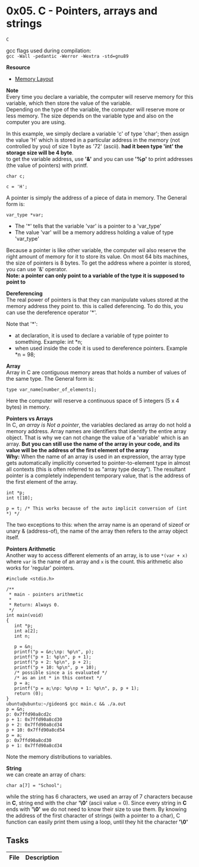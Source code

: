 # 0x05. C - Pointers, arrays and strings
``C``

gcc flags used during compilation:  
``gcc -Wall -pedantic -Werror -Wextra -std=gnu89``


**Resource**
* [Memory Layout](https://aticleworld.com/memory-layout-of-c-program/)

**Note**  
Every time you declare a variable, the computer will reserve memory for this variable, which then store the value of the variable.  
Depending on the type of the variable, the computer will reserve more or less memory. The size depends on the variable type and also on the computer you are using.

In this example, we simply declare a variable 'c' of type 'char'; then assign the value 'H' which is stored in a particular address in the memory (not controlled by you) of size 1 byte as '72' (ascii). **had it been type 'int' the storage size will be 4 byte**.  
to get the variable address, use **'&'** and you can use **'%p'** to print addresses (the value of pointers) with printf.
```
char c;

c = 'H';
```

A pointer is simply the address of a piece of data in memory. The General form is:
```
var_type *var;
```
* The '\*' tells that the variable 'var' is a pointer to a 'var_type'
* The value 'var' will be a memory address holding a value of type 'var_type'

Because a pointer is like other variable, the computer wil also reserve the right amount of memory for it to store its value. On most 64 bits machines, the size of pointers is 8 bytes. To get the address where a pointer is stored, you can use '&' operator.  
**Note: a pointer can only point to a variable of the type it is supposed to point to**

**Dereferencing**  
The real power of pointers is that they can manipulate values stored at the memory address they point to. this is called deferencing. To do this, you can use the dereference operator '\*'.

Note that '\*':
* at declaration, it is used to declare a variable of type pointer to something. Example: int \*n;
* when used inside the code it is used to dereference pointers. Example \*n = 98;

**Array**  
Array in C are contiguous memory areas that holds a number of values of the same type. The General form is:
```
type var_name[number_of_elements];
```
Here the computer will reserve a continuous space of 5 integers (5 x 4 bytes) in memory.

**Pointers vs Arrays**  
In C, *an array is Not a pointer*, the variables declared as array do not hold a memory address. Array names are identifiers that identify the entire array object. That is why we can not change the value of a 'variable' which is an array. **But you can still use the name of the array in your code, and its value will be the address of the first element of the array**  
**Why:** When the name of an array is used in an expression, the array type gets automatically implicitly converted to pointer-to-element type in almost all contexts (this is often referred to as "array type decay"). The resultant pointer is a completely independent temporary value, that is the address of the first element of the array.
```
int *p;
int t[10];

p = t; /* This works because of the auto implicit conversion of (int *) */
```
The two exceptions to this: when the array name is an operand of sizeof or unary & (address-of), the name of the array then refers to the array object itself.

**Pointers Arithmetic**  
Another way to access different elements of an array, is to use ``*(var + x)`` where ``var`` is the name of an array and ``x`` is the count. this arithmetic also works for 'regular' pointers.

```
#include <stdio.h>

/**
 * main - pointers arithmetic
 *
 * Return: Always 0.
 */
int main(void)
{
   int *p;
   int a[2];
   int n;

   p = &n;
   printf("p = &n;\np: %p\n", p);
   printf("p + 1: %p\n", p + 1);
   printf("p + 2: %p\n", p + 2);
   printf("p + 10: %p\n", p + 10);
   /* possible since a is evaluated */
   /* as an int * in this context */
   p = a;
   printf("p = a;\np: %p\np + 1: %p\n", p, p + 1);
   return (0);
}
ubuntu@ubuntu:~/gideon$ gcc main.c && ./a.out
p = &n;
p: 0x7ffd90a8cd2c
p + 1: 0x7ffd90a8cd30
p + 2: 0x7ffd90a8cd34
p + 10: 0x7ffd90a8cd54
p = a;
p: 0x7ffd90a8cd30
p + 1: 0x7ffd90a8cd34
```
Note the memory distributions to variables.

**String**  
we can create an array of chars: 
```
char a[7] = "School";
```
while the string has 6 characters, we used an array of 7 characters because in **C**, string end with the char **'\0'** (ascii value = 0). Since every string in **C** ends with **'\0'** we do not need to know their size to use them. By knowing the address of the first character of strings (with a pointer to a char), C function can easily print them using a loop, until they hit the character **'\0'**



## Tasks
| File | Description |
|------|-------------|
